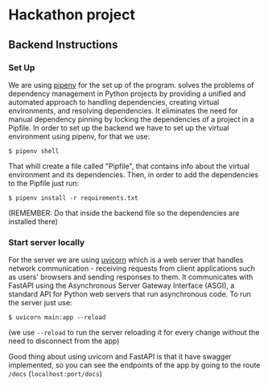 # Hackathon project
## Backend Instructions
### Set Up
We are using [pipenv](https://pipenv.pypa.io/en/latest/installation.html) for the set up of the program. solves the problems of dependency management in Python projects by providing a unified and automated approach to handling dependencies, creating virtual environments, and resolving dependencies. It eliminates the need for manual dependency pinning by locking the dependencies of a project in a Pipfile. In order to set up the backend we have to set up the virtual environment using pipenv, for that we use:

```console
$ pipenv shell
```

That whill create a file called "Pipfile", that contains info about the virtual environment and its dependencies. Then, in order to add the dependencies to the Pipfile just run:

```console
$ pipenv install -r requirements.txt
```

(REMEMBER: Do that inside the backend file so the dependencies are installed there)

### Start server locally
For the server we are using [uvicorn](https://www.uvicorn.org/) which is a web server that handles network communication - receiving requests from client applications such as users' browsers and sending responses to them. It communicates with FastAPI using the Asynchronous Server Gateway Interface (ASGI), a standard API for Python web servers that run asynchronous code. To run the server just use:

```console
$ uvicorn main:app --reload
```

(we use `--reload` to run the server reloading it for every change without the need to disconnect from the app)

Good thing about using uvicorn and FastAPI is that it have swagger implemented, so you can see the endpoints of the app by going to the route `/docs` (`localhost:port/docs`)